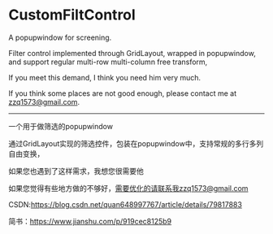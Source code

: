 
# CustomFiltControl
A popupwindow for screening.

Filter control implemented through GridLayout, wrapped in popupwindow, and support regular multi-row multi-column free transform,

If you meet this demand, I think you need him very much.

If you think some places are not good enough, please contact me at zzq1573@gmail.com.

----------------------------------------------------------------------------------------------------

一个用于做筛选的popupwindow

通过GridLayout实现的筛选控件，包装在popupwindow中，支持常规的多行多列自由变换，

如果您也遇到了这样需求，我想您很需要他

如果您觉得有些地方做的不够好，需要优化的请联系我zzq1573@gmail.com




CSDN:https://blog.csdn.net/quan648997767/article/details/79817883

简书：https://www.jianshu.com/p/919cec8125b9



